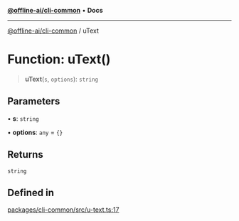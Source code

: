 [**@offline-ai/cli-common**](../README.md) • **Docs**

***

[@offline-ai/cli-common](../globals.md) / uText

# Function: uText()

> **uText**(`s`, `options`): `string`

## Parameters

• **s**: `string`

• **options**: `any` = `{}`

## Returns

`string`

## Defined in

[packages/cli-common/src/u-text.ts:17](https://github.com/offline-ai/cli-common.js/blob/f6a85180bf9380ea5724491bad10640d89b65446/src/u-text.ts#L17)
